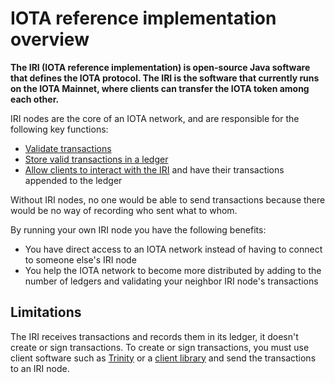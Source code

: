 # IOTA reference implementation overview

**The IRI (IOTA reference implementation) is open-source Java software that defines the IOTA protocol. The IRI is the software that currently runs on the IOTA Mainnet, where clients can transfer the IOTA token among each other.**

IRI nodes are the core of an IOTA network, and are responsible for the following key functions:

- [Validate transactions](../concepts/transaction-validation.md)
- [Store valid transactions in a ledger](../concepts/the-ledger.md)
- [Allow clients to interact with the IRI](../how-to-guides/interact-with-an-iri-node.md) and have their transactions appended to the ledger

Without IRI nodes, no one would be able to send transactions because there would be no way of recording who sent what to whom.

By running your own IRI node you have the following benefits:

- You have direct access to an IOTA network instead of having to connect to someone else's IRI node
- You help the IOTA network to become more distributed by adding to the number of ledgers and validating your neighbor IRI node's transactions

## Limitations

The IRI receives transactions and records them in its ledger, it doesn't create or sign transactions. To create or sign transactions, you must use client software such as [Trinity](root://wallets/0.1/trinity/introduction/overview.md) or a [client library](root://client-libraries/0.1/introduction/overview.md) and send the transactions to an IRI node.
